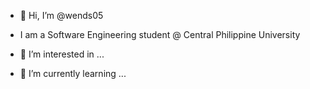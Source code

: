 - 👋 Hi, I’m @wends05

- I am a Software Engineering student @ Central Philippine University

- 👀 I’m interested in ...
- 🌱 I’m currently learning ...

<!---
wends05/wends05 is a ✨ special ✨ repository because its `README.md` (this file) appears on your GitHub profile.
You can click the Preview link to take a look at your changes.
--->
